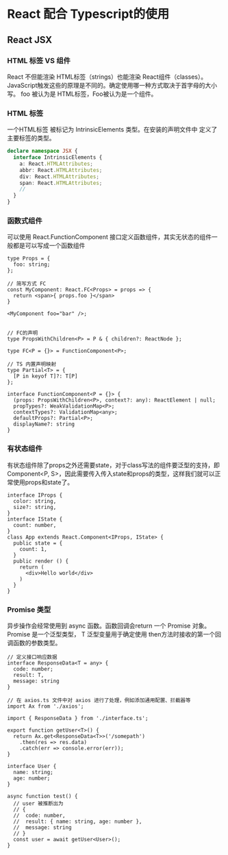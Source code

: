 
# React 配合 Typescript的使用


## React JSX

### HTML 标签 VS 组件

React 不但能渲染 HTML标签（strings）也能渲染 React组件（classes）。JavaScript触发这些的原理是不同的。确定使用哪一种方式取决于首字母的大小写。 foo 被认为是 HTML标签，Foo被认为是一个组件。


### HTML 标签

一个HTML标签 被标记为 IntrinsicElements 类型。在安装的声明文件中 定义了主要标签的类型。
```typescript
declare namespace JSX {
  interface IntrinsicElements {
    a: React.HTMLAttributes;
    abbr: React.HTMLAttributes;
    div: React.HTMLAttributes;
    span: React.HTMLAttributes;
    //
  }
}
```

### 函数式组件

可以使用 React.FunctionComponent 接口定义函数组件，其实无状态的组件一般都是可以写成一个函数组件

``` tsx
type Props = {
  foo: string;
};

// 简写方式 FC
const MyComponent: React.FC<Props> = props => {
  return <span>{ props.foo }</span>
}

<MyComponent foo="bar" />;


// FC的声明
type PropsWithChildren<P> = P & { children?: ReactNode };

type FC<P = {}> = FunctionComponent<P>;

// TS 内置声明映射
type Partial<T> = {
  [P in keyof T]?: T[P]
};

interface FunctionComponent<P = {}> {
  (props: PropsWithChildren<P>, context?: any): ReactElement | null;
  propTypes?: WeakValidationMap<P>;
  contextTypes?: ValidationMap<any>;
  defaultProps?: Partial<P>;
  displayName?: string
}
```

### 有状态组件
有状态组件除了props之外还需要state，对于class写法的组件要泛型的支持，即Component<P, S>，因此需要传入传入state和props的类型，这样我们就可以正常使用props和state了。

```tsx
interface IProps {
  color: string,
  size?: string,
}
interface IState {
  count: number,
}
class App extends React.Component<IProps, IState> {
  public state = {
    count: 1,
  }
  public render () {
    return (
      <div>Hello world</div>
    )
  }
}
```

### Promise 类型

异步操作会经常使用到 async 函数。函数回调会return 一个 Promise 对象。 Promise<T> 是一个泛型类型， T 泛型变量用于确定使用 then方法时接收的第一个回调函数的参数类型。

```tsx
// 定义接口响应数据
interface ResponseData<T = any> {
  code: number;
  result: T,
  message: string
}

// 在 axios.ts 文件中对 axios 进行了处理，例如添加通用配置、拦截器等
import Ax from './axios';

import { ResponseData } from './interface.ts';

export function getUser<T>() {
  return Ax.get<ResponseData<T>>('/somepath')
    .then(res => res.data)
    .catch(err => console.error(err));
}

interface User {
  name: string;
  age: number;
}

async function test() {
  // user 被推断出为
  // {
  //  code: number,
  //  result: { name: string, age: number },
  //  message: string
  // }
  const user = await getUser<User>();
}
```









